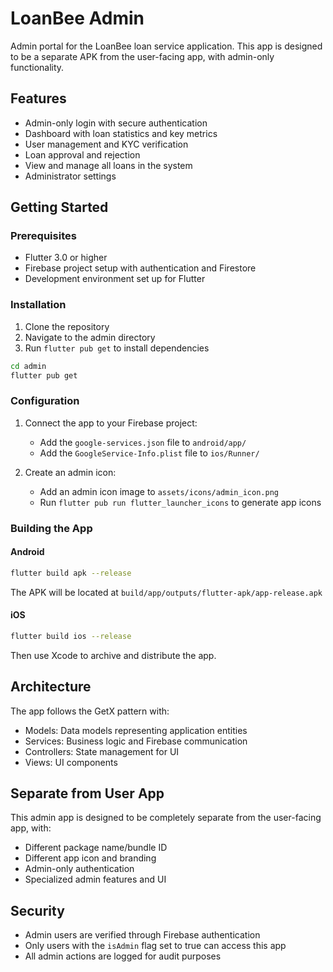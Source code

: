 # LoanBee Admin

Admin portal for the LoanBee loan service application. This app is designed to be a separate APK from the user-facing app, with admin-only functionality.

## Features

- Admin-only login with secure authentication
- Dashboard with loan statistics and key metrics
- User management and KYC verification
- Loan approval and rejection
- View and manage all loans in the system
- Administrator settings

## Getting Started

### Prerequisites

- Flutter 3.0 or higher
- Firebase project setup with authentication and Firestore
- Development environment set up for Flutter

### Installation

1. Clone the repository
2. Navigate to the admin directory
3. Run `flutter pub get` to install dependencies

```bash
cd admin
flutter pub get
```

### Configuration

1. Connect the app to your Firebase project:
   - Add the `google-services.json` file to `android/app/`
   - Add the `GoogleService-Info.plist` file to `ios/Runner/`

2. Create an admin icon:
   - Add an admin icon image to `assets/icons/admin_icon.png`
   - Run `flutter pub run flutter_launcher_icons` to generate app icons

### Building the App

#### Android

```bash
flutter build apk --release
```

The APK will be located at `build/app/outputs/flutter-apk/app-release.apk`

#### iOS

```bash
flutter build ios --release
```

Then use Xcode to archive and distribute the app.

## Architecture

The app follows the GetX pattern with:
- Models: Data models representing application entities
- Services: Business logic and Firebase communication
- Controllers: State management for UI
- Views: UI components

## Separate from User App

This admin app is designed to be completely separate from the user-facing app, with:
- Different package name/bundle ID
- Different app icon and branding
- Admin-only authentication
- Specialized admin features and UI

## Security

- Admin users are verified through Firebase authentication
- Only users with the `isAdmin` flag set to true can access this app
- All admin actions are logged for audit purposes
